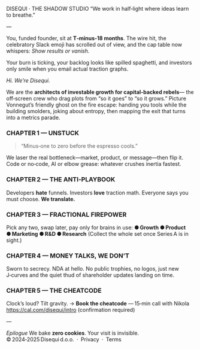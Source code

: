 DISEQUI  ·  THE SHADOW STUDIO
“We work in half‑light where ideas learn to breathe.”

—

You, funded founder, sit at **T‑minus‑18 months**.
The wire hit, the celebratory Slack emoji has scrolled out of view,
and the cap table now whispers: *Show results or vanish.*

Your burn is ticking, your backlog looks like spilled spaghetti,
and investors only smile when you email actual traction graphs.

*Hi. We’re Disequi.*

We are the **architects of investable growth for capital‑backed rebels**—
the off‑screen crew who drag plots from “so it goes” to “so it grows.”
Picture Vonnegut’s friendly ghost on the fire escape: handing you tools
while the building smolders, joking about entropy, then mapping the exit
that turns into a metrics parade.

### CHAPTER 1 — UNSTUCK
> “Minus‑one to zero before the espresso cools.”

We laser the real bottleneck—market, product, or message—then flip it.
Code or no‑code, AI or elbow grease: whatever crushes inertia fastest.

### CHAPTER 2 — THE ANTI‑PLAYBOOK
Developers **hate** funnels.
Investors **love** traction math.
Everyone says you must choose.
**We translate.**

### CHAPTER 3 — FRACTIONAL FIREPOWER
Pick any two, swap later, pay only for brains in use:
**● Growth  ● Product  ● Marketing  ● R&D  ● Research**
(Collect the whole set once Series A is in sight.)

### CHAPTER 4 — MONEY TALKS, WE DON’T
Sworn to secrecy. NDA at hello. No public trophies, no logos,
just new J‑curves and the quiet thud of shareholder updates landing on time.

### CHAPTER 5 — THE CHEATCODE
Clock’s loud? Tilt gravity.
→ **Book the cheatcode** — 15‑min call with Nikola
   https://cal.com/disequi/intro (confirmation required)

—

*Epilogue*
We bake **zero cookies**. Your visit is invisible.
© 2024‑2025 Disequi d.o.o. · Privacy · Terms
